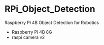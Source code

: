 # RPi_Object_Detection
Raspberry Pi 4B Object Detection for Robotics
- Raspberry Pi 4B 8G
- raspi camera v2
